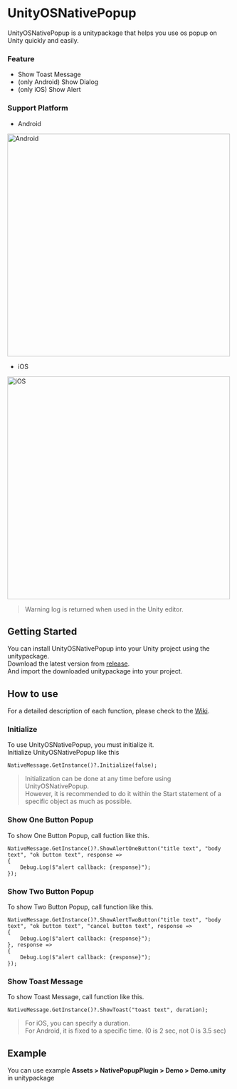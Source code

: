 # UnityOSNativePopup

UnityOSNativePopup is a unitypackage that helps you use os popup on Unity quickly and easily.

### Feature
* Show Toast Message
* (only Android) Show Dialog
* (only iOS) Show Alert

### Support Platform
* Android
<img width="500" alt="Android" src="https://user-images.githubusercontent.com/27134499/136758133-4e030ba6-83f5-41b4-bf37-4aef1672af04.png">

* iOS
<img width="500" alt="iOS" src="https://user-images.githubusercontent.com/27134499/136758166-42b00852-5cab-4499-951f-b34b02eb82ae.png">

> Warning log is returned when used in the Unity editor.

## Getting Started
You can install UnityOSNativePopup into your Unity project using the unitypackage.<br/>
Download the latest version from [release](https://github.com/yeosu0107/UnityOSNativePopup/releases).<br/>
And import the downloaded unitypackage into your project.


## How to use

For a detailed description of each function, please check to the [Wiki](https://github.com/yeosu0107/UnityOSNativePopup/wiki).

### Initialize
To use UnityOSNativePopup, you must initialize it.<br/>
Initialize UnityOSNativePopup like this 
```
NativeMessage.GetInstance()?.Initialize(false);
```
> Initialization can be done at any time before using UnityOSNativePopup.<br/>
However, it is recommended to do it within the Start statement of a specific object as much as possible.

### Show One Button Popup
To show One Button Popup, call fuction like this.
```
NativeMessage.GetInstance()?.ShowAlertOneButton("title text", "body text", "ok button text", response =>
{
    Debug.Log($"alert callback: {response}");
});
```

### Show Two Button Popup
To show Two Button Popup, call function like this.
```
NativeMessage.GetInstance()?.ShowAlertTwoButton("title text", "body text", "ok button text", "cancel button text", response =>
{
    Debug.Log($"alert callback: {response}");
}, response =>
{
    Debug.Log($"alert callback: {response}");
});
```

### Show Toast Message
To show Toast Message, call function like this.
```
NativeMessage.GetInstance()?.ShowToast("toast text", duration);
```
> For iOS, you can specify a duration.<br/>
For Android, it is fixed to a specific time. (0 is 2 sec, not 0 is 3.5 sec) 

## Example
You can use example **Assets > NativePopupPlugin > Demo > Demo.unity** in unitypackage
